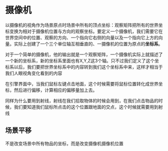 # 摄像机

以摄像机的视角作为场景原点时场景中所有的顶点坐标：观察矩阵把所有的世界坐标变换为相对于摄像机位置与方向的观察坐标。要定义一个摄像机，我们需要它在世界空间中的位置、观察的方向、一个指向它右侧的向量以及一个指向它上方的向量。实际上创建了一个三个单位轴互相垂直的、一摄像机的位置为原点的**坐标系**。

对于一个简单的摄像机，他的输出就是一个观察矩阵，一个摄像机实际上就描述了一个新的坐标系，新的坐标系里面也有X,Y,Z这3个轴。只不过我们定义了这个坐标系以后，我们要把世界坐标系中的内容转到我们这个坐标系中来，这样才相当于我们人眼视角变化看到的内容



在引擎界面中，当我们鼠标左键点击地面，这个时候需要将鼠标位置转化成世界坐标，然后进行偏移，计算相应的偏移量加上去。

同样为什么要用到射线，射线在我们拾取物体的时候会用到，在我们点击物品的时候，我们要知道我们鼠标所点击的这个位置跟地面的交点，这个时候就需要用到射线

## 场景平移

不是改变场景中所有物品的坐标，而是改变摄像机摄像机位置